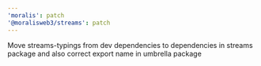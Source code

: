 ```yaml
---
'moralis': patch
'@moralisweb3/streams': patch
---
```


Move streams-typings from dev dependencies to dependencies in streams package and also correct export name in umbrella package

